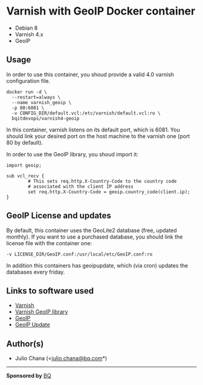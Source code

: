 # Varnish with GeoIP Docker container

* Debian 8
* Varnish 4.x
* GeoIP

## Usage

In order to use this container, you shoud provide a valid 4.0 varnish configuration file.

```
docker run -d \
  --restart=always \
  --name varnish_geoip \
  -p 80:6081 \
  -v CONFIG_DIR/default.vcl:/etc/varnish/default.vcl:ro \
  bqitdevops/varnish4-geoip
```

In this container, varnish listens on its default port, which is 6081. You should link your desired port on the host machine to the varnish one (port 80 by default).

In order to use the GeoIP library, you shoud import it:

```
import geoip;

sub vcl_recv {
        # This sets req.http.X-Country-Code to the country code
        # associated with the client IP address
        set req.http.X-Country-Code = geoip.country_code(client.ip);
}
```

## GeoIP License and updates

By default, this container uses the GeoLite2 database (free, updated monthly).
If you want to use a purchased database, you should link the license file with the container one:

```
-v LICENSE_DIR/GeoIP.conf:/usr/local/etc/GeoIP.conf:ro 
```

In addition this containers has geoipupdate, which (via cron) updates the databases every friday.

## Links to software used

* [Varnish](https://www.varnish-cache.org/)
* [Varnish GeoIP library](https://github.com/varnish/libvmod-geoip)
* [GeoIP](https://www.maxmind.com/en/geoip2-databases)
* [GeoIP Update](https://github.com/maxmind/geoipupdate)

## Author(s)

* Julio Chana (<julio.chana@bq.com*)

---
**Sponsored by** [BQ](http://www.bq.com)
